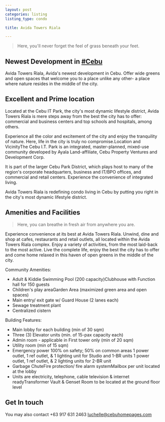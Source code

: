 ```yaml
---
layout: post
categories: listing
listing_type: condo

title: Avida Towers Riala

---
```


> Here, you'll never forget the feel of grass beneath your feet. 

## Newest Development in [#Cebu](http://facebook.com/hashtag/cebu)

Avida Towers Riala, Avida's newest development in Cebu. Offer wide greens and open spaces that welcome you to a place unlike any other- a place where nature resides in the middle of the city. 

## Excellent and Prime location

Located at the Cebu IT Park, the city's most dynamic lifestyle district, Avida Towers Riala is mere steps away from the best the city has to offer: commercial and business centers and top schools and hospitals, among others. 

Experience all the color and excitement of the city and enjoy the tranquility of nature. Here, life in the city is truly no compromise.Location and VicinityThe Cebu I.T. Park is an integrated, master-planned, mixed-use community developed by Ayala Land-affiliate, Cebu Property Ventures and Development Corp. 

It is part of the larger Cebu Park District, which plays host to many of the region's corporate headquarters, business and IT/BPO offices, and commercial and retail centers. Experience the convenience of integrated living. 

Avida Towers Riala is redefining condo living in Cebu by putting you right in the city's most dynamic lifestyle district.

## Amenities and Facilities

>Here, you can breathe in fresh air from anywhere you are.

Experience convenience at its best at Avida Towers Riala. Unwind, dine and shop at cafes, restaurants and retail outlets, all located within the Avida Towers Riala complex. Enjoy a variety of activities, from the most laid-back to the most active. Live the complete life, enjoy the best the city has to offer and come home relaxed in this haven of open greens in the middle of the city.

Community Amenities:

- Adult & Kiddie Swimming Pool (200 capacity)Clubhouse with Function hall for 150 guests
- Children's play areaGarden Area (maximized green area and open spaces)
- Main entry/ exit gate w/ Guard House (2 lanes each)
- Sewage treatment plant
- Centralized cistern

Building Features:

- Main lobby for each building (min of 30 sqm)
- Three (3) Elevator units (min. of 15-pax capacity each)
- Admin room - applicable in First tower only (min of 20 sqm)
- Utility room (min of 15 sqm)
- Emergency power 100% on safety; 50% on common areas 1 power outlet, 1 ref outlet, & 1 lighting unit for Studio and 1-BR units 1 power outlet, 1 ref outlet, & 2 lighting units for 2-BR unit
- Garbage ChuteFire protection/ fire alarm systemMailbox per unit located at the lobby
- Units are electricity, telephone, cable television & internet readyTransformer Vault & Genset Room to be located at the ground floor level

## Get In touch
You may also contact +63 917 631 2463 
[luchelle@cebuhomepages.com](mailto:luchelle@cebuhomepages.com)
